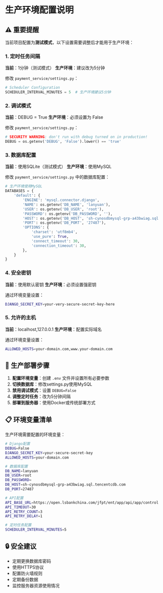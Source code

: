 # 生产环境配置说明

## ⚠️ 重要提醒

当前项目配置为**测试模式**，以下设置需要调整后才能用于生产环境：

### 1. 定时任务间隔
**当前**：1分钟（测试模式）
**生产环境**：建议改为5分钟

修改 `payment_service/settings.py`：
```python
# Scheduler Configuration
SCHEDULER_INTERVAL_MINUTES = 5  # 生产环境建议5分钟
```

### 2. 调试模式
**当前**：DEBUG = True
**生产环境**：必须设置为 False

修改 `payment_service/settings.py`：
```python
# SECURITY WARNING: don't run with debug turned on in production!
DEBUG = os.getenv('DEBUG', 'False').lower() == 'true'
```

### 3. 数据库配置
**当前**：使用SQLite（测试模式）
**生产环境**：使用MySQL

修改 `payment_service/settings.py` 中的数据库配置：
```python
# 生产环境使用MySQL
DATABASES = {
    'default': {
        'ENGINE': 'mysql.connector.django',
        'NAME': os.getenv('DB_NAME', 'lanyuan'),
        'USER': os.getenv('DB_USER', 'root'),
        'PASSWORD': os.getenv('DB_PASSWORD', ''),
        'HOST': os.getenv('DB_HOST', 'sh-cynosdbmysql-grp-a43bwiag.sql.tencentcdb.com'),
        'PORT': os.getenv('DB_PORT', '27487'),
        'OPTIONS': {
            'charset': 'utf8mb4',
            'use_pure': True,
            'connect_timeout': 30,
            'connection_timeout': 30,
        },
    }
}
```

### 4. 安全密钥
**当前**：使用默认密钥
**生产环境**：必须设置强密钥

通过环境变量设置：
```bash
DJANGO_SECRET_KEY=your-very-secure-secret-key-here
```

### 5. 允许的主机
**当前**：localhost,127.0.0.1
**生产环境**：配置实际域名

通过环境变量设置：
```bash
ALLOWED_HOSTS=your-domain.com,www.your-domain.com
```

## 🚀 生产部署步骤

1. **配置环境变量**：创建 `.env` 文件并设置所有必要参数
2. **切换数据库**：修改settings.py使用MySQL
3. **禁用调试模式**：设置 `DEBUG=False`
4. **调整定时任务**：改为5分钟间隔
5. **部署到服务器**：使用Docker或传统部署方式

## 📋 环境变量清单

生产环境需要配置的环境变量：
```bash
# Django配置
DEBUG=False
DJANGO_SECRET_KEY=your-secure-secret-key
ALLOWED_HOSTS=your-domain.com

# 数据库配置
DB_NAME=lanyuan
DB_USER=root
DB_PASSWORD=
DB_HOST=sh-cynosdbmysql-grp-a43bwiag.sql.tencentcdb.com
DB_PORT=27487

# API配置
API_BASE_URL=https://open.lsbankchina.com/jfpt/ent/app/api/app/control
API_TIMEOUT=30
API_RETRY_COUNT=3
API_RETRY_DELAY=1

# 定时任务配置
SCHEDULER_INTERVAL_MINUTES=5
```

## 🔒 安全建议

- 定期更换数据库密码
- 使用HTTPS协议
- 配置防火墙规则
- 定期备份数据
- 监控服务器资源使用情况